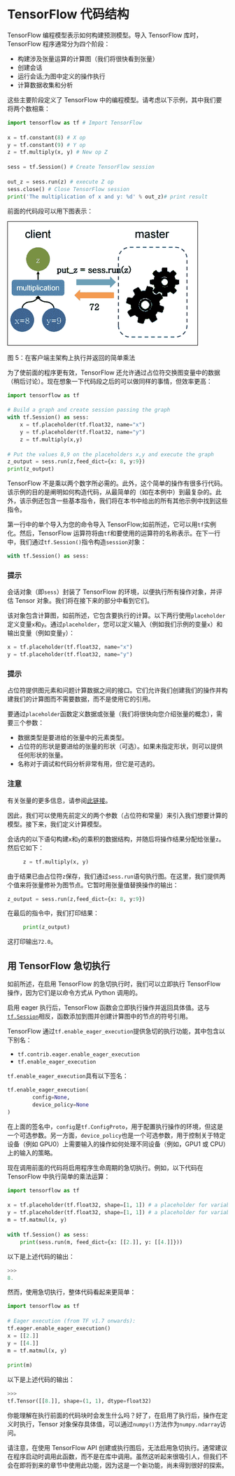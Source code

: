 # TensorFlow 代码结构

TensorFlow 编程模型表示如何构建预测模型。导入 TensorFlow 库时，  TensorFlow 程序通常分为四个阶段：

*   构建涉及张量运算的计算图（我们将很快看到张量）
*   创建会话
*   运行会话;为图中定义的操作执行
*   计算数据收集和分析

这些主要阶段定义了 TensorFlow 中的编程模型。请考虑以下示例，其中我们要将两个数相乘：

```py
import tensorflow as tf # Import TensorFlow

x = tf.constant(8) # X op
y = tf.constant(9) # Y op
z = tf.multiply(x, y) # New op Z

sess = tf.Session() # Create TensorFlow session

out_z = sess.run(z) # execute Z op
sess.close() # Close TensorFlow session
print('The multiplication of x and y: %d' % out_z)# print result
```

前面的代码段可以用下图表示：

![TensorFlow code structure](img/B09698_02_05.jpg)

图 5：在客户端主架构上执行并返回的简单乘法

为了使前面的程序更有效，TensorFlow 还允许通过占位符交换图​​变量中的数据（稍后讨论）。现在想象一下代码段之后的可以做同样的事情，但效率更高：

```py
import tensorflow as tf

# Build a graph and create session passing the graph
with tf.Session() as sess:
    x = tf.placeholder(tf.float32, name="x")
    y = tf.placeholder(tf.float32, name="y")
    z = tf.multiply(x,y)

# Put the values 8,9 on the placeholders x,y and execute the graph
z_output = sess.run(z,feed_dict={x: 8, y:9})
print(z_output)
```

TensorFlow 不是乘以两个数字所必需的。此外，这个简单的操作有很多行代码。该示例的目的是阐明如何构造代码，从最简单的（如在本例中）到最复杂的。此外，该示例还包含一些基本指令，我们将在本书中给出的所有其他示例中找到这些指令。

第一行中的单个导入为您的命令导入 TensorFlow;如前所述，它可以用`tf`实例化。然后，TensorFlow 运算符将由`tf`和要使用的运算符的名称表示。在下一行中，我们通过`tf.Session()`指令构造`session`对象：

```py
with tf.Session() as sess:
```

### 提示

会话对象（即`sess`）封装了 TensorFlow 的环境，以便执行所有操作对象，并评估 Tensor 对象。我们将在接下来的部分中看到它们。

该对象包含计算图，如前所述，它包含要执行的计算。以下两行使用`placeholder`定义变量`x`和`y`。通过`placeholder`，您可以定义输入（例如我们示例的变量`x`）和输出变量（例如变量`y`）：

```py
x = tf.placeholder(tf.float32, name="x")
y = tf.placeholder(tf.float32, name="y")
```

### 提示

占位符提供图元素和问题计算数据之间的接口。它们允许我们创建我们的操作并构建我们的计算图而不需要数据，而不是使用它的引用。

要通过`placeholder`函数定义数据或张量（我们将很快向您介绍张量的概念），需要三个参数：

*   数据类型是要进给的张量中的元素类型。
*   占位符的形状是要进给的张量的形状（可选）。如果未指定形状，则可以提供任何形状的张量。
*   名称对于调试和代码分析非常有用，但它是可选的。

### 注意

有关张量的更多信息，请参阅[此链接](https://www.tensorflow.org/api_docs/python/tf/Tensor)。

因此，我们可以使用先前定义的两个参数（占位符和常量）来引入我们想要计算的模型。接下来，我们定义计算模型。

会话内的以下语句构建`x`和`y`的乘积的数据结构，并随后将操作结果分配给张量`z`。然后它如下：

```py
     z = tf.multiply(x, y)
```

由于结果已由占位符`z`保存，我们通过`sess.run`语句执行图。在这里，我们提供两个值来将张量修补为图节点。它暂时用张量值替换操作的输出：

```py
z_output = sess.run(z,feed_dict={x: 8, y:9})
```

在最后的指令中，我们打印结果：

```py
     print(z_output)
```

这打印输出`72.0`。

## 用 TensorFlow 急切执行

如前所述，在启用 TensorFlow 的急切执行时，我们可以立即执行 TensorFlow 操作，因为它们是以命令方式从 Python 调用的。

启用 eager 执行后，TensorFlow 函数会立即执行操作并返回具体值。这与[`tf.Session`](https://www.tensorflow.org/versions/master/api_docs/python/tf/Session)相反，函数添加到图并创建计算图中的节点的符号引用。

TensorFlow 通过`tf.enable_eager_execution`提供急切的执行功能，其中包含以下别名：

*   `tf.contrib.eager.enable_eager_execution`
*   `tf.enable_eager_execution`

`tf.enable_eager_execution`具有以下签名：

```py
tf.enable_eager_execution(
        config=None,
        device_policy=None
)
```

在上面的签名中，`config`是`tf.ConfigProto`，用于配置执行操作的环境，但这是一个可选参数。另一方面，`device_policy`也是一个可选参数，用于控制关于特定设备（例如 GPU0）上需要输入的操作如何处理不同设备（例如，GPU1 或 CPU）上的输入的策略。

现在调用前面的代码将启用程序生命周期的急切执行。例如，以下代码在 TensorFlow 中执行简单的乘法运算：

```py
import tensorflow as tf

x = tf.placeholder(tf.float32, shape=[1, 1]) # a placeholder for variable x
y = tf.placeholder(tf.float32, shape=[1, 1]) # a placeholder for variable y
m = tf.matmul(x, y)

with tf.Session() as sess:
    print(sess.run(m, feed_dict={x: [[2.]], y: [[4.]]}))
```

以下是上述代码的输出：

```py
>>>
8.

```

然而，使用急切执行，整体代码看起来更简单：

```py
import tensorflow as tf

# Eager execution (from TF v1.7 onwards):
tf.eager.enable_eager_execution()
x = [[2.]]
y = [[4.]]
m = tf.matmul(x, y)

print(m)
```

以下是上述代码的输出：

```py
>>>
tf.Tensor([[8.]], shape=(1, 1), dtype=float32)

```

你能理解在执行前面的代码块时会发生什么吗？好了，在启用了执行后，操作在定义时执行，Tensor 对象保存具体值，可以通过`numpy()`方法作为`numpy.ndarray`访问。

请注意，在使用 TensorFlow API 创建或执行图后，无法启用急切执行。通常建议在程序启动时调用此函数，而不是在库中调用。虽然这听起来很吸引人，但我们不会在即将到来的章节中使用此功能，因为这是一个新功能，尚未得到很好的探索。